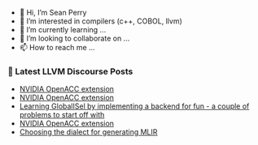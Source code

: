 - 👋 Hi, I’m Sean Perry
- 👀 I’m interested in compilers (c++, COBOL, llvm)
- 🌱 I’m currently learning ...
- 💞️ I’m looking to collaborate on ...
- 📫 How to reach me ...

<!---
s66perry/s66perry is a ✨ special ✨ repository because its `README.md` (this file) appears on your GitHub profile.
You can click the Preview link to take a look at your changes.
--->
### 📕 Latest LLVM Discourse Posts

<!-- DISCOURSE-LLVM:START -->
- [NVIDIA OpenACC extension](https://discourse.llvm.org/t/nvidia-openacc-extension/61260#post_8)
- [NVIDIA OpenACC extension](https://discourse.llvm.org/t/nvidia-openacc-extension/61260#post_7)
- [Learning GlobalISel by implementing a backend for fun - a couple of problems to start off with](https://discourse.llvm.org/t/learning-globalisel-by-implementing-a-backend-for-fun-a-couple-of-problems-to-start-off-with/61259#post_2)
- [NVIDIA OpenACC extension](https://discourse.llvm.org/t/nvidia-openacc-extension/61260#post_6)
- [Choosing the dialect for generating MLIR](https://discourse.llvm.org/t/choosing-the-dialect-for-generating-mlir/61262#post_1)
<!-- DISCOURSE-LLVM:END -->
